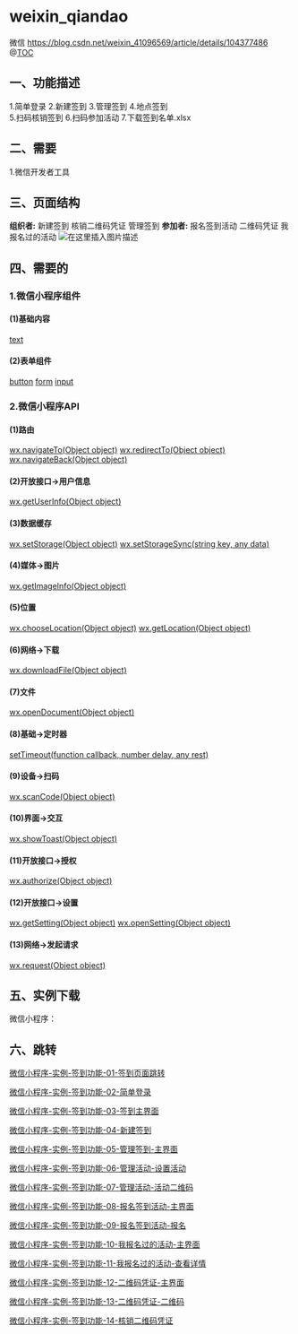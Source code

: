 # weixin_qiandao
微信
https://blog.csdn.net/weixin_41096569/article/details/104377486
@[TOC](目录)
## 一、功能描述
1.简单登录
2.新建签到
3.管理签到
4.地点签到                   
5.扫码核销签到
6.扫码参加活动
7.下载签到名单.xlsx

## 二、需要

1.微信开发者工具


## 三、页面结构

**组织者:**
新建签到
核销二维码凭证
管理签到
**参加者:**
报名签到活动
二维码凭证
我报名过的活动
![在这里插入图片描述](https://img-blog.csdnimg.cn/20200424084817178.PNG?x-oss-process=image/watermark,type_ZmFuZ3poZW5naGVpdGk,shadow_10,text_aHR0cHM6Ly9ibG9nLmNzZG4ubmV0L3dlaXhpbl80MTA5NjU2OQ==,size_16,color_FFFFFF,t_70#pic_center)

## 四、需要的
### 1.微信小程序组件
#### (1)基础内容
[text](https://developers.weixin.qq.com/miniprogram/dev/component/text.html)

#### (2)表单组件
[button](https://developers.weixin.qq.com/miniprogram/dev/component/button.html)
[form](https://developers.weixin.qq.com/miniprogram/dev/component/form.html)
[input](https://developers.weixin.qq.com/miniprogram/dev/component/input.html)


### 2.微信小程序API
#### (1)路由
[wx.navigateTo(Object object)](https://developers.weixin.qq.com/miniprogram/dev/api/route/wx.navigateTo.html)
[wx.redirectTo(Object object)](https://developers.weixin.qq.com/miniprogram/dev/api/route/wx.redirectTo.html)
[wx.navigateBack(Object object)](https://developers.weixin.qq.com/miniprogram/dev/api/route/wx.navigateBack.html)

#### (2)开放接口->用户信息
[wx.getUserInfo(Object object)](https://developers.weixin.qq.com/miniprogram/dev/api/open-api/login/wx.login.html)
#### (3)数据缓存
[wx.setStorage(Object object)](https://developers.weixin.qq.com/miniprogram/dev/api/storage/wx.setStorage.html)
[wx.setStorageSync(string key, any data)](https://developers.weixin.qq.com/miniprogram/dev/api/storage/wx.setStorageSync.html)
#### (4)媒体->图片
[wx.getImageInfo(Object object)](https://developers.weixin.qq.com/miniprogram/dev/api/media/image/wx.getImageInfo.html)
#### (5)位置
[wx.chooseLocation(Object object)](https://developers.weixin.qq.com/miniprogram/dev/api/location/wx.chooseLocation.html)
[wx.getLocation(Object object)](https://developers.weixin.qq.com/miniprogram/dev/api/location/wx.getLocation.html)
#### (6)网络->下载
[wx.downloadFile(Object object)](https://developers.weixin.qq.com/miniprogram/dev/api/network/download/wx.downloadFile.html)
#### (7)文件
[wx.openDocument(Object object)](https://developers.weixin.qq.com/miniprogram/dev/api/file/wx.openDocument.html)
#### (8)基础->定时器
[setTimeout(function callback, number delay, any rest)](https://developers.weixin.qq.com/miniprogram/dev/api/base/timer/setTimeout.html)
#### (9)设备->扫码
[wx.scanCode(Object object)](https://developers.weixin.qq.com/miniprogram/dev/api/device/scan/wx.scanCode.html)
#### (10)界面->交互
[wx.showToast(Object object)](https://developers.weixin.qq.com/miniprogram/dev/api/ui/interaction/wx.showToast.html)
#### (11)开放接口->授权
[wx.authorize(Object object)](https://developers.weixin.qq.com/miniprogram/dev/api/open-api/authorize/wx.authorize.html)
#### (12)开放接口->设置
[wx.getSetting(Object object)](https://developers.weixin.qq.com/miniprogram/dev/api/open-api/setting/wx.getSetting.html)
[wx.openSetting(Object object)](https://developers.weixin.qq.com/miniprogram/dev/api/open-api/setting/wx.openSetting.html)
#### (13)网络->发起请求
[wx.request(Object object)](https://developers.weixin.qq.com/miniprogram/dev/api/network/request/wx.request.html)

## 五、实例下载

微信小程序：
## 六、跳转
[微信小程序-实例-签到功能-01-签到页面跳转](https://blog.csdn.net/weixin_41096569/article/details/105718363)

[微信小程序-实例-签到功能-02-简单登录](https://blog.csdn.net/weixin_41096569/article/details/105718676)

[微信小程序-实例-签到功能-03-签到主界面](https://blog.csdn.net/weixin_41096569/article/details/105719166)

[微信小程序-实例-签到功能-04-新建签到](https://blog.csdn.net/weixin_41096569/article/details/105719577)

[微信小程序-实例-签到功能-05-管理签到-主界面](https://blog.csdn.net/weixin_41096569/article/details/105719984)

[微信小程序-实例-签到功能-06-管理活动-设置活动](https://blog.csdn.net/weixin_41096569/article/details/105720221)

[微信小程序-实例-签到功能-07-管理活动-活动二维码](https://blog.csdn.net/weixin_41096569/article/details/105722600)

[微信小程序-实例-签到功能-08-报名签到活动-主界面](https://blog.csdn.net/weixin_41096569/article/details/105722627)

[微信小程序-实例-签到功能-09-报名签到活动-报名](https://blog.csdn.net/weixin_41096569/article/details/105722650)

[微信小程序-实例-签到功能-10-我报名过的活动-主界面](https://blog.csdn.net/weixin_41096569/article/details/105722672)

[微信小程序-实例-签到功能-11-我报名过的活动-查看详情](https://blog.csdn.net/weixin_41096569/article/details/105722711)

[微信小程序-实例-签到功能-12-二维码凭证-主界面](https://blog.csdn.net/weixin_41096569/article/details/105722795)

[微信小程序-实例-签到功能-13-二维码凭证-二维码](https://blog.csdn.net/weixin_41096569/article/details/105722856)

[微信小程序-实例-签到功能-14-核销二维码凭证](https://blog.csdn.net/weixin_41096569/article/details/105722912)

